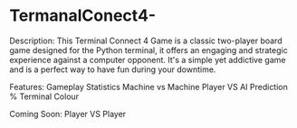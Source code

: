 # TermanalConect4-


Description:
This Terminal Connect 4 Game is a classic 
two-player board game designed for the 
Python terminal, it offers an engaging 
and strategic experience against a computer 
opponent. It's a simple yet addictive game
and is a perfect way to have fun during your downtime.


Features:
Gameplay Statistics
Machine vs Machine 
Player VS AI
Prediction %
Terminal Colour


Coming Soon:
Player VS Player
  

